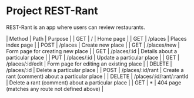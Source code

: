 # Project REST-Rant

REST-Rant is an app where users can review restaurants.

| Method | Path | Purpose |
| GET | / | Home page |
| GET | /places | Places index page |
| POST | /places | Create new place |
| GET | /places/new | Form page for creating new place |
| GET | /places/:id | Details about a particular place |
| PUT | /places/:id | Update a particular place |
| GET | /places/:id/edit | Form page for editing an existing place |
| DELETE | /places/:id | Delete a particular place |
| POST | /places/:id/rant | Create a rant (comment) about a particular place |
| DELETE | /places/:id/rant/:rantId | Delete a rant (comment) about a particular place |
| GET | * | 404 page (matches any route not defined above) |